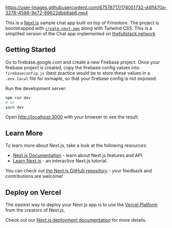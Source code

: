 https://user-images.githubusercontent.com/67578717/174051732-d4ff470a-3278-4586-9e72-69622dbb8ab6.mp4


This is a [Next.js](https://nextjs.org/) sample chat app built on top of Frirestore. The project is bootstrapped with [`create-next-app`](https://github.com/vercel/next.js/tree/canary/packages/create-next-app) along with Tailwind CSS. This is a simplifed version of the Chat app implemented on [thefullstack.network](https://thefullstack.network)

## Getting Started

Go to firebase.google.com and create a new Firebase project.
Once your firebase project is created, copy the firebase config values into `firebaseconfig.js` (best practice would be to store these values in a `.env.local` file for exmaple, so that your firebase config is not exposed.

Run the development server:

```bash
npm run dev
# or
yarn dev
```

Open [http://localhost:3000](http://localhost:3000) with your browser to see the result.

## Learn More

To learn more about Next.js, take a look at the following resources:

- [Next.js Documentation](https://nextjs.org/docs) - learn about Next.js features and API.
- [Learn Next.js](https://nextjs.org/learn) - an interactive Next.js tutorial.

You can check out [the Next.js GitHub repository](https://github.com/vercel/next.js/) - your feedback and contributions are welcome!

## Deploy on Vercel

The easiest way to deploy your Next.js app is to use the [Vercel Platform](https://vercel.com/new?utm_medium=default-template&filter=next.js&utm_source=create-next-app&utm_campaign=create-next-app-readme) from the creators of Next.js.

Check out our [Next.js deployment documentation](https://nextjs.org/docs/deployment) for more details.
